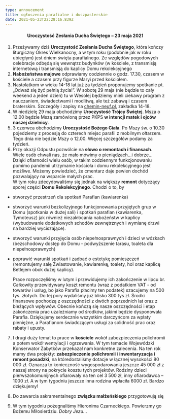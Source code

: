 ```yaml
---
type: annoucement
title: ogłoszenia parafialne i duszpasterskie
date: 2021-05-23T22:28:16.839Z
---
```

<!--StartFragment-->

<h4 style="text-align:center;">Uroczystość Zesłania Ducha Świętego – 23 maja 2021</h4>

1. Przeżywamy dziś **Uroczystość Zesłania Ducha Świętego**, która kończy liturgiczny Okres Wielkanocny, a w tym roku (podobnie jak w roku ubiegłym) jest dniem święta parafialnego. Ze względów pogodowych celebracje odbędą się wewnątrz budynków (w kościele, z transmisją internetową i transmisją do kaplicy Domu rekolekcyjnego
2. **Nabożeństwa majowe** odprawiamy codziennie o godz. 17.30, czasem w kościele a czasem przy figurze Maryi przed kościołem.
3. Nastolatkom w wieku 14-18 lat już za tydzień proponujemy spotkanie pt. „Odważ się żyć pełnią życia!”. W sobotę 29 maja (nie będzie to cały weekend a jeden dzień) tu w Wesołej będziemy mieli ciekawy program z nauczaniem, świadectwami i modlitwą, ale też zabawą i czasem braterskim. Szczegóły i zapisy na [chemin-neuf.pl](http://www.chemin-neuf.pl), zakładka 14-18.
4. W niedzielę 29 maja obchodzimy **Uroczystość Trójcy Świętej**. Msza o 12.00 będzie Mszą zamówioną przez PKPS **w intencji matek i ojców naszej dzielnicy**.
5. 3 czerwca obchodzimy **Uroczystość Bożego Ciała**. Po Mszy św. o 10.30 pojedziemy z procesją do czterech miejsc parafii z mobilnym ołtarzem. Tego dnia nie będzie Mszy o 12.00. Więcej szczegółów podamy za tydzień.
6.  Przy okazji Odpustu pozwólcie na **słowo o remontach i finansach**. Wiele osób chwali nas, że mało mówimy o pieniądzach…i dobrze… Dzięki ofiarności wielu osób, w takim codziennym funkcjonowaniu pomimo pandemii utrzymanie kościoła i domu rekolekcyjnego jest możliwe. Możemy powiedzieć, że cmentarz daje pewien dochód pozwalający na wsparcie małych prac.\
   W tym roku zdecydowaliśmy się jednak na większy **remont** dotyczący sporej części **Domu Rekolekcyjnego**. Chodzi o to, by

* stworzyć przestrzeń dla spotkań Parafian (kawiarenka)
*  stworzyć warunki bezkolizyjnego funkcjonowania przyjętych grup w Domu (spotkania w dużej sali) i spotkań parafian (kawiarenka, Tymoteusz) jak również niezakłócania nabożeństw w kaplicy (wybudowanie dodatkowych schodów zewnętrznych i wymianę drzwi na bardziej wyciszające).
* stworzyć warunki przyjęcia osób niepełnosprawnych i dzieci w wózkach (bezschodowy dostęp do Domu - podwyższenie tarasu, toaleta dla niepełnosprawnych)
* poprawić warunki spotkań i zadbać o estetykę pomieszczeń (remontujemy salę Zwiastowanie, kawiarenkę, toalety, hol oraz kaplicę Betlejem obok dużej kaplicy).

  Prace rozpoczęliśmy w lutym i przewidujemy ich zakończenie w lipcu br. Całkowity przewidywany koszt remontu (wraz z podatkiem VAT - od towarów i usług, bo jako Parafia płacimy ten podatek) szacujemy na 500 tys. złotych. Do tej pory wydaliśmy już blisko 300 tys zł. Środki finansowe pochodzą z oszczędności z dwóch poprzednich lat oraz z bieżących wpływów. Obecnie kończą się nasze oszczędności i etap zakończenia prac uzależniamy od środków, jakimi będzie dysponowała Parafia. Dziękujemy serdecznie wszystkim darczyńcom za wpłaty pieniężne, a Parafianom świadczącym usługi za solidność prac oraz rabaty i upusty.

7. I drugi duży temat to prace w **kościele** wokół zabezpieczenia polichromii a potem wokół wentylacji i ogrzewania. W tym temacie Wojewódzki Konserwator Zabytków przekazał nam konkretne zalecenia. Na ten rok mamy dwa projekty: **zabezpieczenie polichromii** i **inwentaryzacja i remont posadzki**, na któredostaliśmy dotacje w łącznej wysokości 80 000 zł. Oznacza to konieczność wygospodarowania jeszcze 45 000 zł z naszej strony na pokrycie kosztu tych projektów. Rodziny dzieci pierwszokomunijnych ofiarowały na ten cel 3 500 zł, inny ofiarodawca – 1000 zł. A w tym tygodniu jeszcze inna rodzina wpłaciła 6000 zł. Bardzo dziękujemy!

8. Do zawarcia sakramentalnego **związku małżeńskiego** przygotowują się

9. W tym tygodniu pożegnaliśmy Hieronima Czarneckiego. Powierzmy go Bożemu Miłosierdziu. *Dobry Jezu*…

<!--EndFragment-->